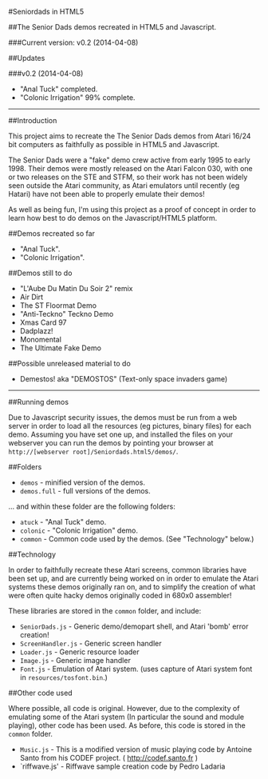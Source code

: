 #Seniordads in HTML5

##The Senior Dads demos recreated in HTML5 and Javascript.

###Current version: v0.2 (2014-04-08)

##Updates

###v0.2 (2014-04-08)

* "Anal Tuck" completed.
* "Colonic Irrigation" 99% complete.


---

##Introduction

This project aims to recreate the The Senior Dads demos from Atari 16/24 bit computers as faithfully 
as possible in HTML5 and Javascript.

The Senior Dads were a "fake" demo crew active from early 1995 to early 1998. Their demos were mostly
released on the Atari Falcon 030, with one or two releases on the STE and STFM, so their work has not been 
widely seen outside the Atari community, as Atari emulators until recently (eg Hatari) have not been able 
to properly emulate their demos!

As well as being fun, I'm using this project as a proof of concept in order to learn how best to do demos 
on the Javascript/HTML5 platform.

##Demos recreated so far

* "Anal Tuck".
* "Colonic Irrigation".

##Demos still to do

* "L'Aube Du Matin Du Soir 2" remix
* Air Dirt
* The ST Floormat Demo
* "Anti-Teckno" Teckno Demo
* Xmas Card 97
* Dadplazz!
* Monomental
* The Ultimate Fake Demo

##Possible unreleased material to do
* Demestos! aka "DEMOSTOS" (Text-only space invaders game) 

---

##Running demos

Due to Javascript security issues, the demos must be run from a web server in order to load all the resources
(eg pictures, binary files) for each demo. Assuming you have set one up, and installed the files on your webserver
you can run the demos by pointing your browser at `http://[webserver root]/Seniordads.html5/demos/`.

##Folders
* `demos` - minified version of the demos.
* `demos.full` - full versions of the demos.

... and within these folder are the following folders:
* `atuck` - "Anal Tuck" demo.
* `colonic` - "Colonic Irrigation" demo.
* `common` - Common code used by the demos. (See "Technology" below.)

##Technology

In order to faithfully recreate these Atari screens, common libraries have been set up, and are currently being worked on
in order to emulate the Atari systems these demos originally ran on, and to simplify the creation of what were often quite
hacky demos originally coded in 680x0 assembler! 

These libraries are stored in the `common` folder, and include:
* `SeniorDads.js` - Generic demo/demopart shell, and Atari 'bomb' error creation! 
* `ScreenHandler.js` - Generic screen handler 
* `Loader.js` - Generic resource loader
* `Image.js` - Generic image handler
* `Font.js` - Emulation of Atari system. (uses capture of Atari system font in `resources/tosfont.bin`.)

##Other code used

Where possible, all code is original. However, due to the complexity of emulating some of the Atari system (In
particular the sound and module playing), other code has been used. As before, this code is stored in the `common` folder.

* `Music.js` - This is a modified version of music playing code by Antoine Santo from his CODEF project. ( http://codef.santo.fr )
* `riffwave.js' - Riffwave sample creation code by Pedro Ladaria

